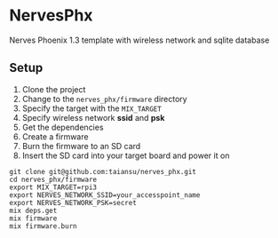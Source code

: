 # NervesPhx

Nerves Phoenix 1.3 template with wireless network and sqlite database

## Setup

1. Clone the project
2. Change to the `nerves_phx/firmware` directory
3. Specify the target with the `MIX_TARGET`
4. Specify wireless network __ssid__ and __psk__
5. Get the dependencies
6. Create a firmware
7. Burn the firmware to an SD card
8. Insert the SD card into your target board and power it on

```shell
git clone git@github.com:taiansu/nerves_phx.git
cd nerves_phx/firmware
export MIX_TARGET=rpi3
export NERVES_NETWORK_SSID=your_accesspoint_name
export NERVES_NETWORK_PSK=secret
mix deps.get
mix firmware
mix firmware.burn
```
